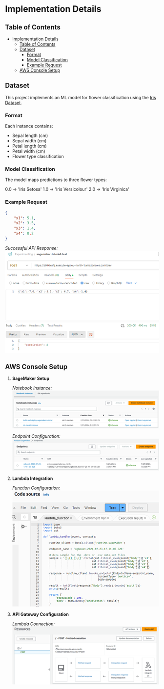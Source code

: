 # Implementation Details

## Table of Contents
- [Implementation Details](#implementation-details)
  - [Table of Contents](#table-of-contents)
  - [Dataset](#dataset)
    - [Format](#format)
    - [Model Classification](#model-classification)
    - [Example Request](#example-request)
  - [AWS Console Setup](#aws-console-setup)

## Dataset

This project implements an ML model for flower classification using the [Iris Dataset](https://archive.ics.uci.edu/dataset/53/iris).

### Format
Each instance contains:
- Sepal length (cm)
- Sepal width (cm)
- Petal length (cm)
- Petal width (cm)
- Flower type classification

### Model Classification
The model maps predictions to three flower types:

0.0 → 'Iris Setosa'
1.0 → 'Iris Versicolour'
2.0 → 'Iris Virginica'

### Example Request
```json
{
    "x1": 5.1,
    "x2": 3.5,
    "x3": 1.4,
    "x4": 0.2
}
```

*Successful API Response:*
![successful-response](readme-pictures/8.%20restful-api-gateway3.PNG)



## AWS Console Setup

1. **SageMaker Setup**
   
   *Notebook Instance:*
   ![notebooks](readme-pictures/2.%20sagemaker-notebooks.PNG)

   *Endpoint Configuration:*
   ![endpoint](readme-pictures/4.%20sagemaker-endpoint.PNG)

2. **Lambda Integration**
   
   *Function Configuration:*
   ![lamba-function](readme-pictures/6.%20lambda-func2.PNG)

3. **API Gateway Configuration**
   
   *Lambda Connection:*
   ![gateway-connect](readme-pictures/7.%20restful-api-gateway1.PNG)
